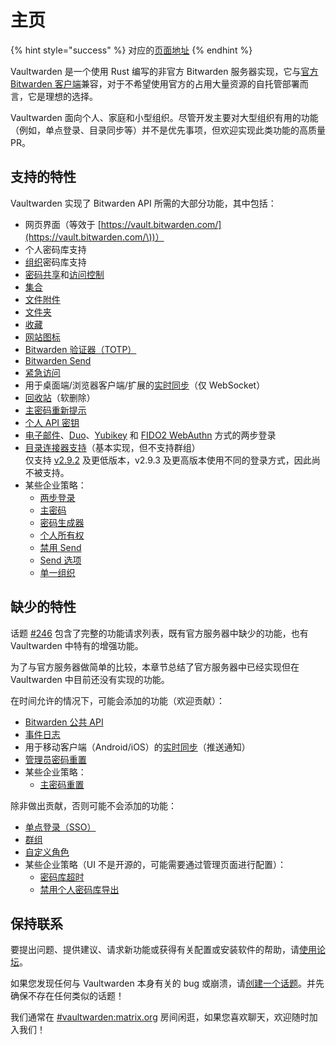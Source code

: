 # 主页

{% hint style="success" %}
对应的[页面地址](https://github.com/dani-garcia/vaultwarden/wiki)
{% endhint %}

Vaultwarden 是一个使用 Rust 编写的非官方 Bitwarden 服务器实现，它与[官方 Bitwarden 客户端](https://bitwarden.com/download/)兼容，对于不希望使用官方的占用大量资源的自托管部署而言，它是理想的选择。

Vaultwarden 面向个人、家庭和小型组织。尽管开发主要对大型组织有用的功能（例如，单点登录、目录同步等）并不是优先事项，但欢迎实现此类功能的高质量 PR。

## 支持的特性 <a href="#supported-features" id="supported-features"></a>

Vaultwarden 实现了 Bitwarden API 所需的大部分功能，其中包括：

* 网页界面（等效于 [https://vault.bitwarden.com/](https://vault.bitwarden.com/\))）
* 个人密码库支持
* [组织](https://help.bitwarden.ltd/getting-started/getting-started-with-organizations)密码库支持
* [密码共享](https://help.bitwarden.ltd/organizations/sharing)和[访问控制](https://help.bitwarden.ltd/organizations/user-types-and-access-control)
* [集合](https://help.bitwarden.ltd/organizations/collections)
* [文件附件](https://help.bitwarden.ltd/your-vault/file-attachments)
* [文件夹](https://help.bitwarden.ltd/your-vault/folders)
* [收藏](https://help.bitwarden.ltd/your-vault/favorites)
* [网站图标](https://help.bitwarden.ltd/security/privacy-when-using-website-icons)
* [Bitwarden 验证器（TOTP）](https://help.bitwarden.ltd/your-vault/bitwarden-authenticator-totp)
* [Bitwarden Send](https://help.bitwarden.ltd/bitwarden-send/about-send)
* [紧急访问](https://help.bitwarden.ltd/security/emergency-access)
* 用于桌面端/浏览器客户端/扩展的[实时同步](https://bitwarden.com/blog/post/live-sync/)（仅 WebSocket）
* [回收站](https://help.bitwarden.ltd/your-vault/vault-items#items-in-the-trash)（软删除）
* [主密码重新提示](https://help.bitwarden.ltd/your-vault/vault-items#protect-individual-items)
* [个人 API 密钥](https://help.bitwarden.ltd/miscellaneous/personal-api-key-for-cli-authentication)
* [电子邮件](https://help.bitwarden.ltd/two-step-login/two-step-login-via-email)、[Duo](https://help.bitwarden.ltd/two-step-login/two-step-login-via-duo)、[Yubikey](https://help.bitwarden.ltd/two-step-login/two-step-login-via-yubikey) 和 [FIDO2 WebAuthn](https://help.bitwarden.ltd/two-step-login/two-step-login-via-fido2-webauthn) 方式的两步登录
* [目录连接器支持](https://help.bitwarden.ltd/directory-connector/about-directory-connector)（基本实现，但不支持群组）\
  仅支持 [v2.9.2](https://github.com/bitwarden/directory-connector/releases/tag/v2.9.2) 及更低版本，v2.9.3 及更高版本使用不同的登录方式，因此尚不被支持。
* 某些企业策略：
  * [两步登录](https://help.bitwarden.ltd/organizations/enterprise-policies#two-step-login)
  * [主密码](https://help.bitwarden.ltd/organizations/enterprise-policies#master-password)
  * [密码生成器](https://help.bitwarden.ltd/organizations/enterprise-policies#password-generator)
  * [个人所有权](https://help.bitwarden.ltd/organizations/enterprise-policies#personal-ownership)
  * [禁用 Send](https://help.bitwarden.ltd/organizations/enterprise-policies#disable-send)
  * [Send 选项](https://help.bitwarden.ltd/organizations/enterprise-policies#send-options)
  * [单一组织](https://help.bitwarden.ltd/organizations/enterprise-policies#single-organization)

## 缺少的特性 <a href="#missing-features" id="missing-features"></a>

话题 [#246](https://github.com/dani-garcia/vaultwarden/issues/246) 包含了完整的功能请求列表，既有官方服务器中缺少的功能，也有 Vaultwarden 中特有的增强功能。

为了与官方服务器做简单的比较，本章节总结了官方服务器中已经实现但在 Vaultwarden 中目前还没有实现的功能。

在时间允许的情况下，可能会添加的功能（欢迎贡献）：

* [Bitwarden 公共 API](https://help.bitwarden.ltd/organizations/bitwarden-public-api)
* [事件日志](https://help.bitwarden.ltd/organizations/event-logs)
* 用于移动客户端（Android/iOS）的[实时同步](https://bitwarden.com/blog/post/live-sync/)（推送通知）
* [管理员密码重置](https://help.bitwarden.ltd/organizations/admin-password-reset)
* 某些企业策略：
  * [主密码重置](https://help.bitwarden.ltd/organizations/enterprise-policies#master-password-reset)

除非做出贡献，否则可能不会添加的功能：

* [单点登录（SSO）](https://help.bitwarden.ltd/login-with-sso/about-login-with-sso)
* [群组](https://help.bitwarden.ltd/organizations/groups)
* [自定义角色](https://help.bitwarden.ltd/organizations/user-types-and-access-control#custom-role)
* 某些企业策略（UI 不是开源的，可能需要通过管理页面进行配置）：
  * [密码库超时](https://help.bitwarden.ltd/organizations/enterprise-policies#vault-timeout)
  * [禁用个人密码库导出](https://help.bitwarden.ltd/organizations/enterprise-policies#disable-personal-vault-export)

## 保持联系 <a href="#get-in-touch" id="get-in-touch"></a>

要提出问题、提供建议、请求新功能或获得有关配置或安装软件的帮助，请[使用论坛](https://vaultwarden.discourse.group)。

如果您发现任何与 Vaultwarden 本身有关的 bug 或崩溃，请[创建一个话题](https://github.com/dani-garcia/vaultwarden/issues)。并先确保不存在任何类似的话题！

我们通常在 [#vaultwarden:matrix.org](https://matrix.to/#/#vaultwarden:matrix.org) 房间闲逛，如果您喜欢聊天，欢迎随时加入我们！
